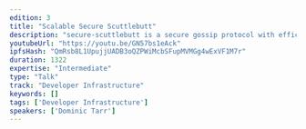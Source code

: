 ```yaml
---
edition: 3
title: "Scalable Secure Scuttlebutt"
description: "secure-scuttlebutt is a secure gossip protocol with efficient data replication. This talk is about how efficient that data replication is. In the blockchain world, the first goal is global consensus – secure scuttlebutt throws this out the window, and goes for eventual consistency and local consensus, and that frees us up to get really great efficiency. Fortunately there are many useful and important things you can build without global consensus (for example, social networks, and things strapped onto social networks) and these usually benefit greatly from efficiency."
youtubeUrl: "https://youtu.be/GN57bs1eAck"
ipfsHash: "QmRsb8L1UpujjUADB3oQZPWiMcbSFupMVMGg4wExVF1M7r"
duration: 1322
expertise: "Intermediate"
type: "Talk"
track: "Developer Infrastructure"
keywords: []
tags: ['Developer Infrastructure']
speakers: ['Dominic Tarr']
---
```

